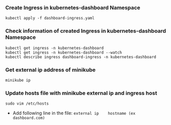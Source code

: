 ### Create Ingress in kubernetes-dashboard Namespace
    kubectl apply -f dashboard-ingress.yaml

### Check information of created Ingress in kubernetes-dashboard Namespace
    kubectl get ingress -n kubernetes-dashboard
    kubectl get ingress -n kubernetes-dashboard --watch
    kubectl describe ingress dashboard-ingress -n kubernetes-dashboard

### Get external ip address of minikube
    minikube ip

### Update hosts file with minikube external ip and ingress host
    sudo vim /etc/hosts
  - Add following line in the file: 
        `external ip    hostname (ex dashboard.com)`
